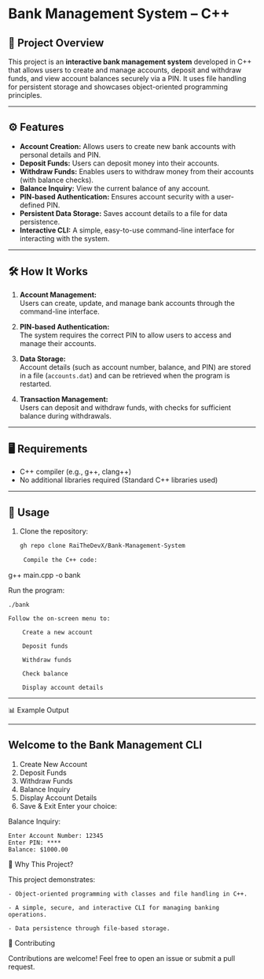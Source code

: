 # Bank Management System – C++

## 📜 Project Overview
This project is an **interactive bank management system** developed in C++ that allows users to create and manage accounts, deposit and withdraw funds, and view account balances securely via a PIN. It uses file handling for persistent storage and showcases object-oriented programming principles.

---

## ⚙️ Features
- **Account Creation:** Allows users to create new bank accounts with personal details and PIN.
- **Deposit Funds:** Users can deposit money into their accounts.
- **Withdraw Funds:** Enables users to withdraw money from their accounts (with balance checks).
- **Balance Inquiry:** View the current balance of any account.
- **PIN-based Authentication:** Ensures account security with a user-defined PIN.
- **Persistent Data Storage:** Saves account details to a file for data persistence.
- **Interactive CLI:** A simple, easy-to-use command-line interface for interacting with the system.

---

## 🛠️ How It Works
1. **Account Management:**  
   Users can create, update, and manage bank accounts through the command-line interface.

2. **PIN-based Authentication:**  
   The system requires the correct PIN to allow users to access and manage their accounts.

3. **Data Storage:**  
   Account details (such as account number, balance, and PIN) are stored in a file (`accounts.dat`) and can be retrieved when the program is restarted.

4. **Transaction Management:**  
   Users can deposit and withdraw funds, with checks for sufficient balance during withdrawals.

---

## 🖥️ Requirements
- C++ compiler (e.g., g++, clang++)
- No additional libraries required (Standard C++ libraries used)

---

## 🚀 Usage
1. Clone the repository:
   ```bash
   gh repo clone RaiTheDevX/Bank-Management-System

    Compile the C++ code:

g++ main.cpp -o bank

Run the program:

    ./bank

    Follow the on-screen menu to:

        Create a new account

        Deposit funds

        Withdraw funds

        Check balance

        Display account details

---

📊 Example Output

-----------------------------------
 Welcome to the Bank Management CLI
-----------------------------------
1. Create New Account
2. Deposit Funds
3. Withdraw Funds
4. Balance Inquiry
5. Display Account Details
6. Save & Exit
Enter your choice:

Balance Inquiry:

    Enter Account Number: 12345
    Enter PIN: ****
    Balance: $1000.00

🤔 Why This Project?

This project demonstrates:

    - Object-oriented programming with classes and file handling in C++.

    - A simple, secure, and interactive CLI for managing banking operations.

    - Data persistence through file-based storage.

🙌 Contributing

Contributions are welcome! Feel free to open an issue or submit a pull request.

